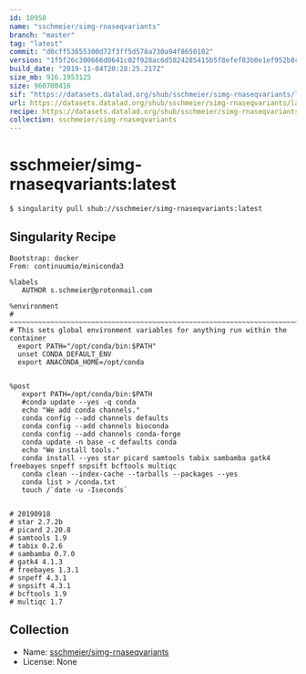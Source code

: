 ```yaml
---
id: 10950
name: "sschmeier/simg-rnaseqvariants"
branch: "master"
tag: "latest"
commit: "d0cff53655300d72f3ff5d578a730a94f8650102"
version: "1f5f26c300666d0641c02f928ac6d5824285415b5f8efef83b0e1ef952b8c3a1"
build_date: "2019-11-04T20:28:25.217Z"
size_mb: 916.1953125
size: 960700416
sif: "https://datasets.datalad.org/shub/sschmeier/simg-rnaseqvariants/latest/2019-11-04-d0cff536-1f5f26c3/1f5f26c300666d0641c02f928ac6d5824285415b5f8efef83b0e1ef952b8c3a1.sif"
url: https://datasets.datalad.org/shub/sschmeier/simg-rnaseqvariants/latest/2019-11-04-d0cff536-1f5f26c3/
recipe: https://datasets.datalad.org/shub/sschmeier/simg-rnaseqvariants/latest/2019-11-04-d0cff536-1f5f26c3/Singularity
collection: sschmeier/simg-rnaseqvariants
---
```


# sschmeier/simg-rnaseqvariants:latest

```bash
$ singularity pull shub://sschmeier/simg-rnaseqvariants:latest
```

## Singularity Recipe

```singularity
Bootstrap: docker
From: continuumio/miniconda3

%labels
   AUTHOR s.schmeier@protonmail.com

%environment
# ~~~~~~~~~~~~~~~~~~~~~~~~~~~~~~~~~~~~~~~~~~~~~~~~~~~~~~~~~~~~~~~~~~~~~~~~~~~~~
# This sets global environment variables for anything run within the container
  export PATH="/opt/conda/bin:$PATH"
  unset CONDA_DEFAULT_ENV
  export ANACONDA_HOME=/opt/conda


%post
   export PATH=/opt/conda/bin:$PATH
   #conda update --yes -q conda 
   echo "We add conda channels."
   conda config --add channels defaults
   conda config --add channels bioconda
   conda config --add channels conda-forge
   conda update -n base -c defaults conda
   echo "We install tools."
   conda install --yes star picard samtools tabix sambamba gatk4 freebayes snpeff snpsift bcftools multiqc
   conda clean --index-cache --tarballs --packages --yes
   conda list > /conda.txt
   touch /`date -u -Iseconds`


# 20190918
# star 2.7.2b
# picard 2.20.8
# samtools 1.9
# tabix 0.2.6
# sambamba 0.7.0
# gatk4 4.1.3
# freebayes 1.3.1
# snpeff 4.3.1
# snpsift 4.3.1
# bcftools 1.9
# multiqc 1.7
```

## Collection

 - Name: [sschmeier/simg-rnaseqvariants](https://github.com/sschmeier/simg-rnaseqvariants)
 - License: None


